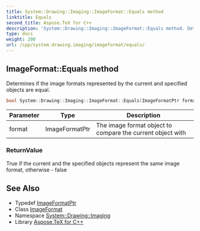 ```yaml
---
title: System::Drawing::Imaging::ImageFormat::Equals method
linktitle: Equals
second_title: Aspose.TeX for C++
description: 'System::Drawing::Imaging::ImageFormat::Equals method. Determines if the image formats represented by the current and specified objects are equal in C++.'
type: docs
weight: 200
url: /cpp/system.drawing.imaging/imageformat/equals/
---
```

## ImageFormat::Equals method


Determines if the image formats represented by the current and specified objects are equal.

```cpp
bool System::Drawing::Imaging::ImageFormat::Equals(ImageFormatPtr format) const
```


| Parameter | Type | Description |
| --- | --- | --- |
| format | ImageFormatPtr | The image format object to compare the current object with |

### ReturnValue

True if the current and the specified objects represent the same image format, otherwise - false

## See Also

* Typedef [ImageFormatPtr](../../imageformatptr/)
* Class [ImageFormat](../)
* Namespace [System::Drawing::Imaging](../../)
* Library [Aspose.TeX for C++](../../../)
